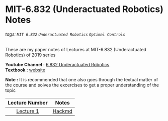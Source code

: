 # MIT-6.832 (Underactuated Robotics) Notes

###### tags: `MIT 6.832` `Underactuated Robotics` `Optimal Controls`

These are my paper notes of Lectures at MIT-6.832 (Underactuated Robotics) of 2019 series

**Youtube Channel** : [6.832 Underactuated Robotics](https://www.youtube.com/channel/UChfUOAhz7ynELF-s_1LPpWg)  
**Textbook** : [website](http://underactuated.csail.mit.edu/)

**Note :** It is recommended that one also goes through the textual matter of the course and solves the excercises to get a proper understanding of the topic

| Lecture Number                                   | Notes                                                            |
| :---:                                            | :-:                                                              |
| [Lecture 1](https://youtu.be/VeEqtTgDXFc)        | [Hackmd](https://hackmd.io/@16bggrZRTwyEEybTEZnBVw/H1lkxbXJw)    |
